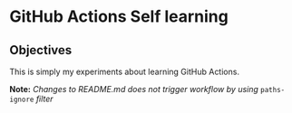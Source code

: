 GitHub Actions Self learning
============================

Objectives
----------

This is simply my experiments about learning GitHub Actions.

**Note:** _Changes to README.md does not trigger workflow by using_ `paths-ignore` _filter_
